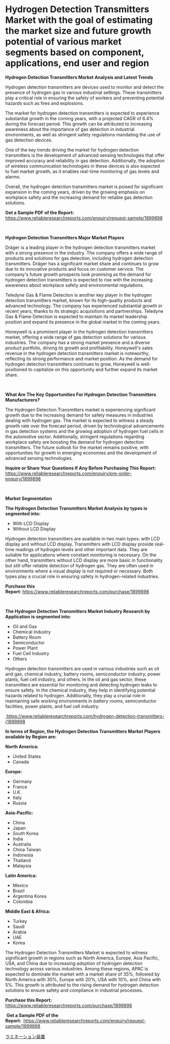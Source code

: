 <p><h1>Hydrogen Detection Transmitters Market with the goal of estimating the market size and future growth potential of various market segments based on component, applications, end user and region</h1></p><p><strong>Hydrogen Detection Transmitters Market Analysis and Latest Trends</strong></p>
<p><p>Hydrogen detection transmitters are devices used to monitor and detect the presence of hydrogen gas in various industrial settings. These transmitters play a critical role in ensuring the safety of workers and preventing potential hazards such as fires and explosions.</p><p>The market for hydrogen detection transmitters is expected to experience substantial growth in the coming years, with a projected CAGR of 6.4% during the forecast period. This growth can be attributed to increasing awareness about the importance of gas detection in industrial environments, as well as stringent safety regulations mandating the use of gas detection devices.</p><p>One of the key trends driving the market for hydrogen detection transmitters is the development of advanced sensing technologies that offer improved accuracy and reliability in gas detection. Additionally, the adoption of wireless communication technologies in these devices is also expected to fuel market growth, as it enables real-time monitoring of gas levels and alarms.</p><p>Overall, the hydrogen detection transmitters market is poised for significant expansion in the coming years, driven by the growing emphasis on workplace safety and the increasing demand for reliable gas detection solutions.</p></p>
<p><strong>Get a Sample PDF of the Report:&nbsp;</strong> <a href="https://www.reliableresearchreports.com/enquiry/request-sample/1899898">https://www.reliableresearchreports.com/enquiry/request-sample/1899898</a></p>
<p>&nbsp;</p>
<p><strong>Hydrogen Detection Transmitters Major Market Players</strong></p>
<p><p>Dräger is a leading player in the hydrogen detection transmitters market with a strong presence in the industry. The company offers a wide range of products and solutions for gas detection, including hydrogen detection transmitters. Dräger has a significant market share and continues to grow due to its innovative products and focus on customer service. The company's future growth prospects look promising as the demand for hydrogen detection transmitters is expected to rise with the increasing awareness about workplace safety and environmental regulations.</p><p>Teledyne Gas & Flame Detection is another key player in the hydrogen detection transmitters market, known for its high-quality products and advanced technology. The company has experienced substantial growth in recent years, thanks to its strategic acquisitions and partnerships. Teledyne Gas & Flame Detection is expected to maintain its market leadership position and expand its presence in the global market in the coming years.</p><p>Honeywell is a prominent player in the hydrogen detection transmitters market, offering a wide range of gas detection solutions for various industries. The company has a strong market presence and a diverse product portfolio, driving its growth and profitability. Honeywell's sales revenue in the hydrogen detection transmitters market is noteworthy, reflecting its strong performance and market position. As the demand for hydrogen detection transmitters continues to grow, Honeywell is well-positioned to capitalize on this opportunity and further expand its market share.</p></p>
<p>&nbsp;</p>
<p><strong>What Are The Key Opportunities For Hydrogen Detection Transmitters Manufacturers?</strong></p>
<p><p>The Hydrogen Detection Transmitters market is experiencing significant growth due to the increasing demand for safety measures in industries dealing with hydrogen gas. The market is expected to witness a steady growth rate over the forecast period, driven by technological advancements in gas detection systems and the growing adoption of hydrogen fuel cells in the automotive sector. Additionally, stringent regulations regarding workplace safety are boosting the demand for hydrogen detection transmitters. The future outlook for the market remains positive, with opportunities for growth in emerging economies and the development of advanced sensing technologies.</p></p>
<p><strong>Inquire or Share Your Questions If Any Before Purchasing This Report:</strong> <a href="https://www.reliableresearchreports.com/enquiry/pre-order-enquiry/1899898">https://www.reliableresearchreports.com/enquiry/pre-order-enquiry/1899898</a></p>
<p>&nbsp;</p>
<p><strong>Market Segmentation</strong></p>
<p><strong>The Hydrogen Detection Transmitters Market Analysis by types is segmented into:</strong></p>
<p><ul><li>With LCD Display</li><li>Without LCD Display</li></ul></p>
<p><p>Hydrogen detection transmitters are available in two main types: with LCD display and without LCD display. Transmitters with LCD display provide real-time readings of hydrogen levels and other important data. They are suitable for applications where constant monitoring is necessary. On the other hand, transmitters without LCD display are more basic in functionality but still offer reliable detection of hydrogen gas. They are often used in environments where a visual display is not required or necessary. Both types play a crucial role in ensuring safety in hydrogen-related industries.</p></p>
<p><strong>Purchase this Report:&nbsp;</strong><a href="https://www.reliableresearchreports.com/purchase/1899898">https://www.reliableresearchreports.com/purchase/1899898</a></p>
<p>&nbsp;</p>
<p><strong>The Hydrogen Detection Transmitters Market Industry Research by Application is segmented into:</strong></p>
<p><ul><li>Oil and Gas</li><li>Chemical Industry</li><li>Battery Room</li><li>Semiconductor</li><li>Power Plant</li><li>Fuel Cell Industry</li><li>Others</li></ul></p>
<p><p>Hydrogen detection transmitters are used in various industries such as oil and gas, chemical industry, battery rooms, semiconductor industry, power plants, fuel cell industry, and others. In the oil and gas sector, these transmitters are essential for monitoring and detecting hydrogen leaks to ensure safety. In the chemical industry, they help in identifying potential hazards related to hydrogen. Additionally, they play a crucial role in maintaining safe working environments in battery rooms, semiconductor facilities, power plants, and fuel cell industry.</p></p>
<p><a href="https://www.reliableresearchreports.com/hydrogen-detection-transmitters-r1899898">&nbsp;https://www.reliableresearchreports.com/hydrogen-detection-transmitters-r1899898</a></p>
<p><strong>In terms of Region, the Hydrogen Detection Transmitters Market Players available by Region are:</strong></p>
<p>
    <p> <strong> North America: </strong>
        <ul>
            <li>United States</li>
            <li>Canada</li>
        </ul>
        </p> 
    <p> <strong> Europe: </strong>
        <ul>
            <li>Germany</li>
            <li>France</li>
            <li>U.K.</li>
            <li>Italy</li>
            <li>Russia</li>
        </ul>
        </p> 
    <p> <strong> Asia-Pacific: </strong>
        <ul>
            <li>China</li>
            <li>Japan</li>
            <li>South Korea</li>
            <li>India</li>
            <li>Australia</li>
            <li>China Taiwan</li>
            <li>Indonesia</li>
            <li>Thailand</li>
            <li>Malaysia</li>
        </ul>
        </p> 
    <p> <strong> Latin America: </strong>
        <ul>
            <li>Mexico</li>
            <li>Brazil</li>
            <li>Argentina Korea</li>
            <li>Colombia</li>
        </ul>
        </p> 
    <p> <strong> Middle East & Africa: </strong>
        <ul>
            <li>Turkey</li>
            <li>Saudi</li>
            <li>Arabia</li>
            <li>UAE</li>
            <li>Korea</li>
        </ul>
    </p>
    </p>
<p><p>The Hydrogen Detection Transmitters Market is expected to witness significant growth in regions such as North America, Europe, Asia Pacific, USA, and China due to increasing adoption of hydrogen detection technology across various industries. Among these regions, APAC is expected to dominate the market with a market share of 35%, followed by North America with 30%, Europe with 20%, USA with 10%, and China with 5%. This growth is attributed to the rising demand for hydrogen detection solutions to ensure safety and compliance in industrial processes.</p></p>
<p><strong>Purchase this Report: </strong><a href="https://www.reliableresearchreports.com/purchase/1899898">https://www.reliableresearchreports.com/purchase/1899898</a></p>
<p>&nbsp;<strong>Get a Sample PDF of the Report:&nbsp;&nbsp;</strong><a href="https://www.reliableresearchreports.com/enquiry/request-sample/1899898">https://www.reliableresearchreports.com/enquiry/request-sample/1899898</a></p>
<p><strong></strong></p>
<p><p><a href="https://github.com/mares423/Market-Research-Report-List-1/blob/main/855326044877.md">ラミネーション装置</a></p></p>